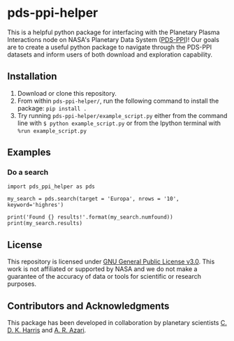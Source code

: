 # pds-ppi-helper
This is a helpful python package for interfacing with the Planetary Plasma Interactions node on NASA's Planetary Data System ([PDS-PPI](https://pds-ppi.igpp.ucla.edu/))!
Our goals are to create a useful python package to navigate through the PDS-PPI datasets and inform users of both download and exploration capability.


## Installation

1.  Download or clone this repository.
2.  From within `pds-ppi-helper/`, run the following command to install the package: `pip install .`
3.  Try running `pds-ppi-helper/example_script.py` either from the command line
    with `$ python example_script.py` or from the Ipython terminal with `%run example_script.py`


## Examples

### Do a search

    import pds_ppi_helper as pds
    
    my_search = pds.search(target = 'Europa', nrows = '10', keyword='highres')
    
    print('Found {} results!'.format(my_search.numfound))
    print(my_search.results)
    

## License
This repository is licensed under [GNU General Public License v3.0](https://www.gnu.org/licenses/gpl-3.0.en.html).
This work is not affiliated or supported by NASA and we do not make a guarantee of the accuracy of data or tools for scientific or research purposes.


## Contributors and Acknowledgments 
This package has been developed in collaboration by planetary scientists [C. D. K. Harris](https://github.com/cdkharris) and [A. R. Azari](https://github.com/astro-abby).

